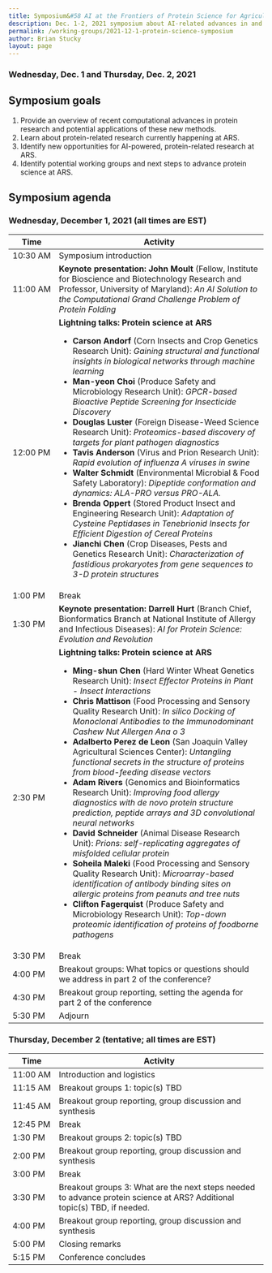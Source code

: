 ```yaml
---
title: Symposium&#58 AI at the Frontiers of Protein Science for Agriculture
description: Dec. 1-2, 2021 symposium about AI-related advances in and applications of protein science
permalink: /working-groups/2021-12-1-protein-science-symposium
author: Brian Stucky 
layout: page
---
```


### Wednesday, Dec. 1 and Thursday, Dec. 2, 2021


## Symposium goals

1. Provide an overview of recent computational advances in protein research and potential applications of these new methods.
2. Learn about protein-related research currently happening at ARS.
3. Identify new opportunities for AI-powered, protein-related research at ARS.
4. Identify potential working groups and next steps to advance protein science at ARS.


## Symposium agenda

### Wednesday, December 1, 2021 (all times are EST)

<table>
<thead>
  <tr>
    <th>Time</th>
    <th>Activity</th>
  </tr>
</thead>
<tbody>
  <tr>
    <td>10:30&nbsp;AM</td>
    <td>Symposium introduction</td>
  </tr>
  <tr>
    <td>11:00&nbsp;AM</td>
    <td><b>Keynote presentation: John Moult</b> (Fellow, Institute for Bioscience and Biotechnology Research and Professor, University of Maryland): <i>An AI Solution to the Computational Grand Challenge Problem of Protein Folding</i></td>
  </tr>
  <tr>
    <td>12:00&nbsp;PM</td>
    <td><b>Lightning talks: Protein science at ARS</b>
    <ul>
      <li><b>Carson Andorf</b> (Corn Insects and Crop Genetics Research Unit): <i>Gaining structural and functional insights in biological networks through machine learning</i></li>
      <li><b>Man-yeon Choi</b> (Produce Safety and Microbiology Research Unit): <i>GPCR-based Bioactive Peptide Screening for Insecticide Discovery</i></li>
      <li><b>Douglas Luster</b> (Foreign Disease-Weed Science Research Unit): <i>Proteomics-based discovery of targets for plant pathogen diagnostics</i></li>
      <li><b>Tavis Anderson</b> (Virus and Prion Research Unit): <i>Rapid evolution of influenza A viruses in swine</i></li>
      <li><b>Walter Schmidt</b> (Environmental Microbial &amp; Food Safety Laboratory): <i>Dipeptide conformation and dynamics: ALA-PRO versus PRO-ALA.</i></li>
      <li><b>Brenda Oppert</b> (Stored Product Insect and Engineering Research Unit): <i>Adaptation of Cysteine Peptidases in Tenebrionid Insects for Efficient Digestion of Cereal Proteins</i></li>
      <li><b>Jianchi Chen</b> (Crop Diseases, Pests and Genetics Research Unit): <i>Characterization of fastidious prokaryotes from gene sequences to 3-D protein structures</i></li>
    </ul>
    </td>
  </tr>
  <tr>
    <td>1:00&nbsp;PM</td>
    <td>Break</td>
  </tr>
  <tr>
    <td>1:30&nbsp;PM</td>
    <td><b>Keynote presentation: Darrell Hurt</b> (Branch Chief, Bionformatics Branch at National Institute of Allergy and Infectious Diseases): <i>AI for Protein Science: Evolution and Revolution</i></td>
  </tr>
  <tr>
    <td>2:30&nbsp;PM</td>
    <td><b>Lightning talks: Protein science at ARS</b>
      <ul>
      <li><b>Ming-shun Chen</b> (Hard Winter Wheat Genetics Research Unit): <i>Insect Effector Proteins in Plant - Insect Interactions</i></li>
      <li><b>Chris Mattison</b> (Food Processing and Sensory Quality Research Unit): <i>In silico Docking of Monoclonal Antibodies to the Immunodominant Cashew Nut Allergen Ana o 3</i></li>
      <li><b>Adalberto Perez de Leon</b> (San Joaquin Valley Agricultural Sciences Center): <i>Untangling functional secrets in the structure of proteins from blood-feeding disease vectors</i></li>
      <li><b>Adam Rivers</b> (Genomics and Bioinformatics Research Unit): <i>Improving food allergy diagnostics with de novo protein structure prediction, peptide arrays and 3D convolutional neural networks</i></li>
      <li><b>David Schneider</b> (Animal Disease Research Unit): <i>Prions: self-replicating aggregates of misfolded cellular protein</i></li>
      <li><b>Soheila Maleki</b> (Food Processing and Sensory Quality Research Unit): <i>Microarray-based identification of antibody binding sites on allergic proteins from peanuts and tree nuts</i></li>
      <li><b>Clifton Fagerquist</b> (Produce Safety and Microbiology Research Unit): <i>Top-down proteomic identification of proteins of foodborne pathogens</i></li>
    </ul>
    </td>
  </tr>
  <tr>
    <td>3:30&nbsp;PM</td>
    <td>Break</td>
  </tr>
  <tr>
    <td>4:00&nbsp;PM</td>
    <td>Breakout groups: What topics or questions should we address in part 2 of the conference?</td>
  </tr>
  <tr>
    <td>4:30&nbsp;PM</td>
    <td>Breakout group reporting, setting the agenda for part 2 of the conference</td>
  </tr>
  <tr>
    <td>5:30&nbsp;PM</td>
    <td>Adjourn</td>
  </tr>
</tbody>
</table>


### Thursday, December 2 (tentative; all times are EST)

| Time | Activity |
|---|---|
| 11:00&nbsp;AM | Introduction and logistics |
| 11:15&nbsp;AM | Breakout groups 1: topic(s) TBD |
| 11:45&nbsp;AM | Breakout group reporting, group discussion and synthesis |
| 12:45&nbsp;PM | Break |
| 1:30&nbsp;PM | Breakout groups 2: topic(s) TBD |
| 2:00&nbsp;PM | Breakout group reporting, group discussion and synthesis |
| 3:00&nbsp;PM | Break |
| 3:30&nbsp;PM | Breakout groups 3: What are the next steps needed to advance protein science at ARS?  Additional topic(s) TBD, if needed. |
| 4:00&nbsp;PM | Breakout group reporting, group discussion and synthesis |
| 5:00&nbsp;PM | Closing remarks |
| 5:15&nbsp;PM | Conference concludes |

